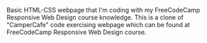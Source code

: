 Basic HTML-CSS webpage that I'm coding with my FreeCodeCamp Responsive Web Design course knowledge. This is a clone of "CamperCafe" code exercising webpage which can be found at FreeCodeCamp Responsive Web Design course.
